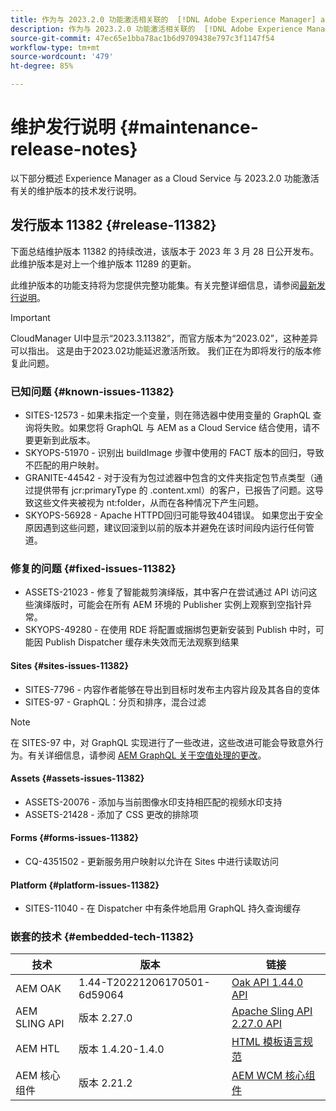 ```yaml
---
title: 作为与 2023.2.0 功能激活相关联的  [!DNL Adobe Experience Manager] as a Cloud Service 的维护发行说明。
description: 作为与 2023.2.0 功能激活相关联的  [!DNL Adobe Experience Manager] as a Cloud Service 的维护发行说明。
source-git-commit: 47ec65e1bba78ac1b6d9709438e797c3f1147f54
workflow-type: tm+mt
source-wordcount: '479'
ht-degree: 85%

---
```


# 维护发行说明 {#maintenance-release-notes}

以下部分概述 Experience Manager as a Cloud Service 与 2023.2.0 功能激活有关的维护版本的技术发行说明。

## 发行版本 11382 {#release-11382}

下面总结维护版本 11382 的持续改进，该版本于 2023 年 3 月 28 日公开发布。此维护版本是对上一个维护版本 11289 的更新。

此维护版本的功能支持将为您提供完整功能集。有关完整详细信息，请参阅[最新发行说明](/help/release-notes/release-notes-cloud/release-notes-current.md)。

>[!IMPORTANT]
>
> CloudManager UI中显示“2023.3.11382”，而官方版本为“2023.02”，这种差异可以指出。 这是由于2023.02功能延迟激活所致。
> 我们正在为即将发行的版本修复此问题。

### 已知问题 {#known-issues-11382}

- SITES-12573 - 如果未指定一个变量，则在筛选器中使用变量的 GraphQL 查询将失败。如果您将 GraphQL 与 AEM as a Cloud Service 结合使用，请不要更新到此版本。
- SKYOPS-51970 - 识别出 buildImage 步骤中使用的 FACT 版本的回归，导致不匹配的用户映射。
- GRANITE-44542 - 对于没有为包过滤器中包含的文件夹指定包节点类型（通过提供带有 jcr:primaryType 的 .content.xml）的客户，已报告了问题。这导致这些文件夹被视为 nt:folder，从而在各种情况下产生问题。
- SKYOPS-56928 - Apache HTTPD回归可能导致404错误。 如果您出于安全原因遇到这些问题，建议回滚到以前的版本并避免在该时间段内运行任何管道。

### 修复的问题 {#fixed-issues-11382}

- ASSETS-21023 - 修复了智能裁剪演绎版，其中客户在尝试通过 API 访问这些演绎版时，可能会在所有 AEM 环境的 Publisher 实例上观察到空指针异常。
- SKYOPS-49280 - 在使用 RDE 将配置或捆绑包更新安装到 Publish 中时，可能因 Publish Dispatcher 缓存未失效而无法观察到结果

#### Sites {#sites-issues-11382}

- SITES-7796 - 内容作者能够在导出到目标时发布主内容片段及其各自的变体
- SITES-97 - GraphQL：分页和排序，混合过滤

>[!NOTE]
>
> 在 SITES-97 中，对 GraphQL 实现进行了一些改进，这些改进可能会导致意外行为。有关详细信息，请参阅 [AEM GraphQL 关于空值处理的更改](https://experienceleague.adobe.com/docs/experience-cloud-kcs/kbarticles/KA-21792.html)。

#### Assets {#assets-issues-11382}

- ASSETS-20076 - 添加与当前图像水印支持相匹配的视频水印支持
- ASSETS-21428 - 添加了 CSS 更改的排除项

#### Forms {#forms-issues-11382}

- CQ-4351502 - 更新服务用户映射以允许在 Sites 中进行读取访问

#### Platform {#platform-issues-11382}

- SITES-11040 - 在 Dispatcher 中有条件地启用 GraphQL 持久查询缓存

### 嵌套的技术 {#embedded-tech-11382}

| 技术 | 版本 | 链接 |
|---|---|---|
| AEM OAK | 1.44-T20221206170501-6d59064 | [Oak API 1.44.0 API](https://www.javadoc.io/doc/org.apache.jackrabbit/oak-api/1.44.0/index.html) |
| AEM SLING API | 版本 2.27.0 | [Apache Sling API 2.27.0 API](https://www.javadoc.io/doc/org.apache.sling/org.apache.sling.api/latest/index.html) |
| AEM HTL | 版本 1.4.20-1.4.0 | [HTML 模板语言规范](https://github.com/adobe/htl-spec) |
| AEM 核心组件 | 版本 2.21.2 | [AEM WCM 核心组件](https://github.com/adobe/aem-core-wcm-components) |
